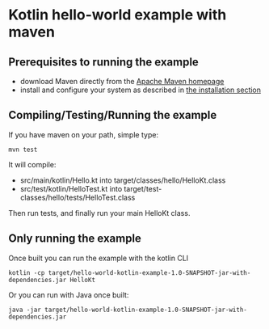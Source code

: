 # Kotlin hello-world example with maven

## Prerequisites to running the example

 * download Maven directly from the [Apache Maven homepage](http://maven.apache.org/download.html)
 * install and configure your system as described in [the installation section](http://maven.apache.org/download.html#Installation)

## Compiling/Testing/Running the example

If you have maven on your path, simple type:

	mvn test
	
It will compile:
 * src/main/kotlin/Hello.kt into target/classes/hello/HelloKt.class
 * src/test/kotlin/HelloTest.kt into target/test-classes/hello/tests/HelloTest.class

Then run tests, and finally run your main HelloKt class.

## Only running the example

Once built you can run the example with the kotlin CLI
    
    kotlin -cp target/hello-world-kotlin-example-1.0-SNAPSHOT-jar-with-dependencies.jar HelloKt
    
Or you can run with Java once built:

    java -jar target/hello-world-kotlin-example-1.0-SNAPSHOT-jar-with-dependencies.jar
    
